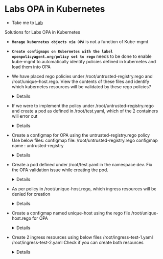 # Labs OPA in Kubernetes
  - Take me to [Lab](https://kodekloud.com/courses/1378608/lectures/31704507)

Solutions for Labs OPA in Kubernetes

- **`Manage kubernetes objects via OPA`** is not a function of Kube-mgmt

- **`Create configmaps on Kubernetes with the label openpolicyagent.org/policy set to rego`** needs to be done to enable kube-mgmt to automatically identify policies defined in kubernetes and load them into OPA

- We have placed rego policies under /root/untrusted-registry.rego and /root/unique-host.rego. View the contents of these files and identify which kubernetes resources will be validated by these rego policies?
    <details>
    ```
  By analyzing the contents of /root/untrusted-registry.rego and /root/unique-host.rego

  Answer:
  untrusted-registry.rego : pod ; unique-host.rego : ingress
    ```
    </details>
- If we were to implement the policy under /root/untrusted-registry.rego and create a pod as defined in /root/test.yaml, which of the 2 containers will error out
  <details>
  ```
  untrusted-registry.rego policy denies pods with image name that does not start with hooli.com/

  Answer:
  nginx-frontend
  ```
  </details>
- Create a configmap for OPA using the untrusted-registry.rego policy
Use below files:
configmap file: /root/untrusted-registry.rego
configmap name : untrusted-registry
  <details>
  ```

  Run
  $ kubectl create configmap untrusted-registry --from-file=untrusted-registry.rego
  ```
  </details>
- Create a pod defined under /root/test.yaml in the namespace dev. Fix the OPA validation issue while creating the pod.
  <details>
  ```

      Run
      $ kubectl apply -n dev -f /root/test.yaml
      $ vi /root/test.yaml
      Correct the file as below
      kind: Pod
      apiVersion: v1
      metadata:
       name: test
      spec:
       containers:
       - image: hooli.com/nginx
          name: nginx-frontend
       - image: hooli.com/mysql
          name: mysql-backend
      Run
      $ kubectl apply -n dev -f /root/test.yaml
  ```
  </details>
- As per policy in /root/unique-host.rego, which ingress resources will be denied for creation
  <details>
  ```

  Run
  $ /root/unique-host.rego

  Check the Ingress object

  Answer:
  multiple ingress resources with same host
  ```
  </details>
- Create a configmap named unique-host using the rego file /root/unique-host.rego for OPA
  <details>
  ```
  Run
  $ kubectl create configmap unique-host --from-file=/root/unique-host.rego
  ```
  </details>

- Create 2 ingress resources using below files
/root/ingress-test-1.yaml
/root/ingress-test-2.yaml
Check if you can create both resources
  <details>
  ```

  Run
  $ kubectl apply -f /root/ingress-test-1.yaml

  $ kubectl apply -f /root/ingress-test-2.yaml

  You can't create both of them due to conflicts
  ```
  </details>
